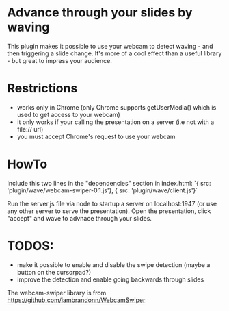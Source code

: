 Advance through your slides by waving
=====================================

This plugin makes it possible to use your webcam to detect waving - and then triggering a slide change.
It's more of a cool effect than a useful library - but great to impress your audience.


Restrictions
=======
- works only in Chrome (only Chrome supports getUserMedia() which is used to get access to your webcam)
- it only works if your calling the presentation on a server (i.e not with a file:// url)
- you must accept Chrome's request to use your webcam


HowTo
=======

Include this two lines in the "dependencies" section in index.html:
`{ src: 'plugin/wave/webcam-swiper-0.1.js'},
{ src: 'plugin/wave/client.js'}´

Run the server.js file via node to startup a server on localhost:1947 (or use any other server to serve the presentation). 
Open the presentation, click "accept" and wave to 
advnace through your slides.


TODOS:
=======

- make it possible to enable and disable the swipe detection (maybe a button on the cursorpad?)
- improve the detection and enable going backwards through slides



The webcam-swiper library is from https://github.com/iambrandonn/WebcamSwiper
